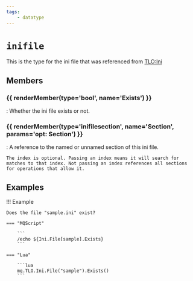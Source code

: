 ```yaml
---
tags:
    - datatype
---
```

# `inifile`

This is the type for the ini file that was referenced from [TLO:Ini](../top-level-objects/tlo-ini.md)

## Members

### {{ renderMember(type='bool', name='Exists') }}

:   Whether the ini file exists or not.

### {{ renderMember(type='inifilesection', name='Section', params='opt: Section') }}

:   A reference to the named or unnamed section of this ini file.

    The index is optional. Passing an index means it will search for matches to that index. Not passing an index references all sections for operations that allow it.


## Examples

!!! Example

    Does the file "sample.ini" exist?

    === "MQScript"

        ```
        /echo ${Ini.File[sample].Exists}
        ```

    === "Lua"

        ```lua
        mq.TLO.Ini.File("sample").Exists()
        ```

[bool]: datatype-bool.md
[inifilesection]: datatype-inifilesection.md
